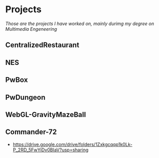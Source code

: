 # Projects

_Those are the projects I have worked on, mainly durimg my degree on Multimedia Engeneering_

## CentralizedRestaurant
## NES
## PwBox
## PwDungeon
## WebGL-GravityMazeBall
## Commander-72
* https://drive.google.com/drive/folders/1Zxkgcqqp1k0Lk-P_2RD_5FwYiDv0BIaV?usp=sharing
